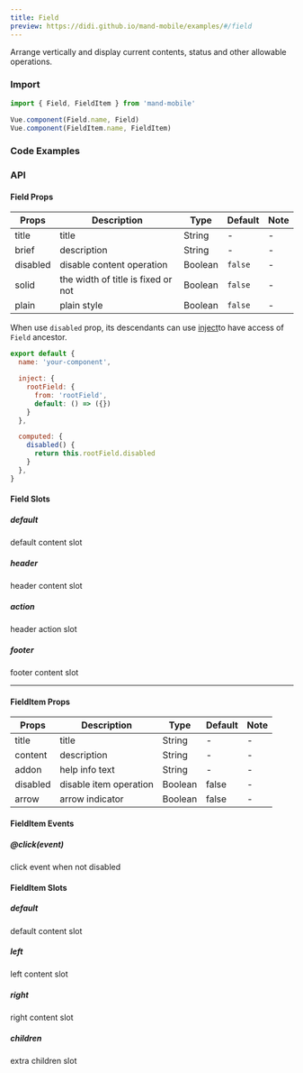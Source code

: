 ```yaml
---
title: Field
preview: https://didi.github.io/mand-mobile/examples/#/field
---
```


Arrange vertically and display current contents, status and other allowable operations.

### Import

```javascript
import { Field, FieldItem } from 'mand-mobile'

Vue.component(Field.name, Field)
Vue.component(FieldItem.name, FieldItem)
```

### Code Examples
<!-- DEMO -->

### API

#### Field Props
|Props | Description | Type | Default | Note|
|----|-----|------|------|------|
|title|title|String|-|-|
|brief|description|String|-|-|
|disabled|disable content operation|Boolean|`false`|-|
|solid|	the width of title is fixed or not|Boolean|`false`|-|
|plain|plain style|Boolean|`false`|-|

When use `disabled` prop, its descendants can use [inject](https://vuejs.org/v2/api/#provide-inject)to have access of `Field` ancestor.

```javascript
export default {
  name: 'your-component',

  inject: {
    rootField: {
      from: 'rootField',
      default: () => ({})
    }
  },

  computed: {
    disabled() {
      return this.rootField.disabled
    }
  },
}
```

#### Field Slots

##### default
default content slot

##### header
header content slot

##### action
header action slot

##### footer
footer content slot

---

#### FieldItem Props
|Props | Description | Type | Default | Note|
|----|-----|------|------|------|
|title|title|String|-|-|
|content|description|String|-|-|
|addon|help info text|String|-|-|
|disabled|disable item operation|Boolean|false|-|
|arrow|arrow indicator|Boolean|false|-|

#### FieldItem Events
##### @click(event)
click event when not disabled

#### FieldItem Slots

##### default
default content slot

##### left
left content slot

##### right
right content slot

##### children
extra children slot
